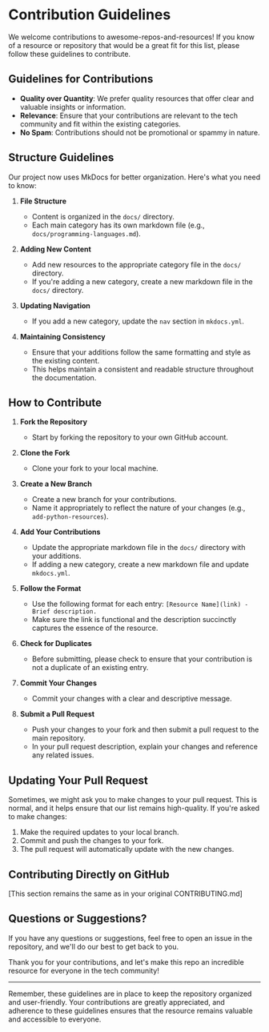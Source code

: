 # Contribution Guidelines

We welcome contributions to awesome-repos-and-resources! If you know of a resource or repository that would be a great fit for this list, please follow these guidelines to contribute.

## Guidelines for Contributions

- **Quality over Quantity**: We prefer quality resources that offer clear and valuable insights or information. 
- **Relevance**: Ensure that your contributions are relevant to the tech community and fit within the existing categories.
- **No Spam**: Contributions should not be promotional or spammy in nature.

## Structure Guidelines

Our project now uses MkDocs for better organization. Here's what you need to know:

1. **File Structure**
   - Content is organized in the `docs/` directory.
   - Each main category has its own markdown file (e.g., `docs/programming-languages.md`).

2. **Adding New Content**
   - Add new resources to the appropriate category file in the `docs/` directory.
   - If you're adding a new category, create a new markdown file in the `docs/` directory.

3. **Updating Navigation**
   - If you add a new category, update the `nav` section in `mkdocs.yml`.

4. **Maintaining Consistency**
   - Ensure that your additions follow the same formatting and style as the existing content.
   - This helps maintain a consistent and readable structure throughout the documentation.

## How to Contribute

1. **Fork the Repository**
   - Start by forking the repository to your own GitHub account.

2. **Clone the Fork**
   - Clone your fork to your local machine.

3. **Create a New Branch**
   - Create a new branch for your contributions. 
   - Name it appropriately to reflect the nature of your changes (e.g., `add-python-resources`).

4. **Add Your Contributions**
   - Update the appropriate markdown file in the `docs/` directory with your additions.
   - If adding a new category, create a new markdown file and update `mkdocs.yml`.

5. **Follow the Format**
   - Use the following format for each entry: `[Resource Name](link) - Brief description.`
   - Make sure the link is functional and the description succinctly captures the essence of the resource.

6. **Check for Duplicates**
   - Before submitting, please check to ensure that your contribution is not a duplicate of an existing entry.

7. **Commit Your Changes**
   - Commit your changes with a clear and descriptive message.

8. **Submit a Pull Request**
   - Push your changes to your fork and then submit a pull request to the main repository.
   - In your pull request description, explain your changes and reference any related issues.

## Updating Your Pull Request

Sometimes, we might ask you to make changes to your pull request. This is normal, and it helps ensure that our list remains high-quality. If you're asked to make changes:

1. Make the required updates to your local branch.
2. Commit and push the changes to your fork.
3. The pull request will automatically update with the new changes.

## Contributing Directly on GitHub

[This section remains the same as in your original CONTRIBUTING.md]

## Questions or Suggestions?

If you have any questions or suggestions, feel free to open an issue in the repository, and we'll do our best to get back to you.

Thank you for your contributions, and let's make this repo an incredible resource for everyone in the tech community!

---
Remember, these guidelines are in place to keep the repository organized and user-friendly. Your contributions are greatly appreciated, and adherence to these guidelines ensures that the resource remains valuable and accessible to everyone.